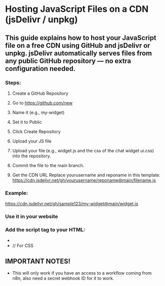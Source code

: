 # Hosting JavaScript Files on a CDN (jsDelivr / unpkg)

## This guide explains how to host your JavaScript file on a free CDN using GitHub and jsDelivr or unpkg. jsDelivr automatically serves files from any public GitHub repository — no extra configuration needed.

### Steps:

1. Create a GitHub Repository

2. Go to https://github.com/new

3. Name it (e.g., my-widget)

4. Set it to Public

5. Click Create Repository

6. Upload your JS file

7. Upload your file (e.g., widget.js and the css of the chat widget ui.css) into the repository.
8. Commit the file to the main branch.

9. Get the CDN URL
Replace yourusername and reponame in this template:
https://cdn.jsdelivr.net/gh/yourusername/reponame@main/filename.js

### Example:
https://cdn.jsdelivr.net/gh/sample123/my-widget@main/widget.js

### Use it in your website
### Add the script tag to your HTML:
- <script src="https://cdn.jsdelivr.net/gh/(github username)/(repository name)@main/widget.js?id=(secret webhook ID)"></script>
- <link rel="stylesheet" href="https://cdn.jsdelivr.net/gh/(github username)/Sample-CDN@master/chat_widget.css"> // For CSS

## IMPORTANT NOTES!
- This will only work if you have an access to a workflow coming from n8n, also need a secret webhook ID for it to work.